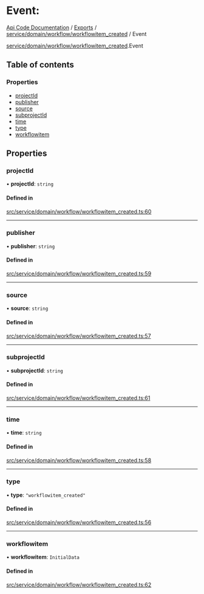 # Event: 
 
[Api Code Documentation](../README.md) / [Exports](../modules.md) / [service/domain/workflow/workflowitem\_created](../modules/service_domain_workflow_workflowitem_created.md) / Event

[service/domain/workflow/workflowitem_created](../modules/service_domain_workflow_workflowitem_created.md).Event

## Table of contents

### Properties

- [projectId](service_domain_workflow_workflowitem_created.Event.md#projectid)
- [publisher](service_domain_workflow_workflowitem_created.Event.md#publisher)
- [source](service_domain_workflow_workflowitem_created.Event.md#source)
- [subprojectId](service_domain_workflow_workflowitem_created.Event.md#subprojectid)
- [time](service_domain_workflow_workflowitem_created.Event.md#time)
- [type](service_domain_workflow_workflowitem_created.Event.md#type)
- [workflowitem](service_domain_workflow_workflowitem_created.Event.md#workflowitem)

## Properties

### projectId

• **projectId**: `string`

#### Defined in

[src/service/domain/workflow/workflowitem_created.ts:60](https://github.com/openkfw/TruBudget/blob/95e6f8a/api/src/service/domain/workflow/workflowitem_created.ts#L60)

___

### publisher

• **publisher**: `string`

#### Defined in

[src/service/domain/workflow/workflowitem_created.ts:59](https://github.com/openkfw/TruBudget/blob/95e6f8a/api/src/service/domain/workflow/workflowitem_created.ts#L59)

___

### source

• **source**: `string`

#### Defined in

[src/service/domain/workflow/workflowitem_created.ts:57](https://github.com/openkfw/TruBudget/blob/95e6f8a/api/src/service/domain/workflow/workflowitem_created.ts#L57)

___

### subprojectId

• **subprojectId**: `string`

#### Defined in

[src/service/domain/workflow/workflowitem_created.ts:61](https://github.com/openkfw/TruBudget/blob/95e6f8a/api/src/service/domain/workflow/workflowitem_created.ts#L61)

___

### time

• **time**: `string`

#### Defined in

[src/service/domain/workflow/workflowitem_created.ts:58](https://github.com/openkfw/TruBudget/blob/95e6f8a/api/src/service/domain/workflow/workflowitem_created.ts#L58)

___

### type

• **type**: ``"workflowitem_created"``

#### Defined in

[src/service/domain/workflow/workflowitem_created.ts:56](https://github.com/openkfw/TruBudget/blob/95e6f8a/api/src/service/domain/workflow/workflowitem_created.ts#L56)

___

### workflowitem

• **workflowitem**: `InitialData`

#### Defined in

[src/service/domain/workflow/workflowitem_created.ts:62](https://github.com/openkfw/TruBudget/blob/95e6f8a/api/src/service/domain/workflow/workflowitem_created.ts#L62)
